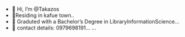 - 👋 Hi, I’m @Takazos
- 👀Residing in kafue town..
- 🌱 Graduted with a Bachelor’s Degree in LibraryInformationScience...
- 💞️ contact details: 0979698191... ...

<!---
Takazos/Takazos is a ✨ special ✨ repository because its `README.md` (this file) appears on your GitHub profile.
You can click the Preview link to take a look at your changes.
--->
